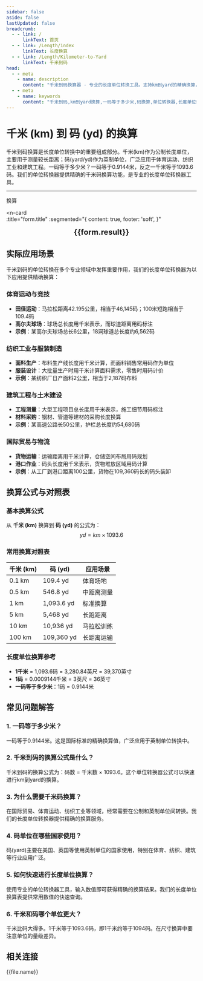 ```yaml
---
sidebar: false
aside: false
lastUpdated: false
breadcrumb:
  - - link: /
      linkText: 首页
  - - link: /Length/index
      linkText: 长度换算
  - - link: /Length/Kilometer-to-Yard
      linkText: 千米到码
head:
  - - meta
    - name: description
      content: "千米到码换算器 - 专业的长度单位转换工具。支持km到yard的精确换算，提供单位转换器、长度单位换算表和英制单位转换。一码等于多少米？专业解答码换算问题。"
  - - meta
    - name: keywords
      content: "千米到码,km到yard换算,一码等于多少米,码换算,单位转换器,长度单位转换器,长度单位换算,尺寸换算,长度单位换算表,英制单位,yard,码单位,单位换算"
---
```

# 千米 (km) 到 码 (yd) 的换算

千米到码换算是长度单位转换中的重要组成部分。千米(km)作为公制长度单位，主要用于测量较长距离；码(yard/yd)作为英制单位，广泛应用于体育运动、纺织工业和建筑工程。一码等于多少米？一码等于0.9144米，反之一千米等于1093.6码。我们的单位转换器提供精确的千米码换算功能，是专业的长度单位转换器工具。

---
<script setup>
import { onMounted, reactive, inject, ref } from 'vue'
import { NButton, NForm, NFormItem, NInput, NInputNumber, NSelect, NCard, useMessage,NGrid ,NGi } from 'naive-ui'
import { defineClientComponent } from 'vitepress'
import { Length } from '../../files';
const seoKey = ['单位转换器','单位换算','长度单位转换器','长度单位转换','尺寸换算','长度单位换算','长度单位换算表','一海里等于多少公里','一英里等于多少米','miles','海里和公里怎么换算','mile','一英里等于多少公里','英里和公里换算','米换算英尺','英尺单位','英制','英尺和英寸的换算','英尺英寸','英尺和米换算','ft单位','英尺 米','一米等于多少英尺','英尺厘米换算','英寸和英尺','ft to m','呎','英尺换算米','英尺转换','ft和m换算','六英尺','英尺和米','一英尺等于多少英寸','feet 多少米','米和英尺换算','feet是什么单位','英尺换算厘米','英制单位','英尺和英寸','英寸 厘米','一英尺','一英尺等于多少米','公尺','来源','ft是什么单位','一英尺等于多少厘米','英尺和厘米的换算','英里','foot','厘米和英寸换算','英尺和米的换算','英尺换算','ft','一英寸等于多少厘米','英寸换算','英寸和厘米的换算']
const convert = inject('convert')

const form = reactive({
  number: null,
  result: '',
  title:'千米到码换算',
})

const convertHandler = () => {
  if (form.number !== null && !isNaN(form.number)) {
    const convertedValue = parseFloat(form.number) * 1093.6
    form.result = `${form.number}km = ${convertedValue.toFixed(1)}yd`
  } else {
    form.result = '请输入有效的数值。'
  }
}
</script>

<n-form size="large" :model="form">
  <n-form-item label="千米 (km)">
    <n-input-number v-model:value="form.number" placeholder="输入千米" style="width: 100%" />
  </n-form-item>
  <n-form-item>
    <n-button type="info" @click="convertHandler" block>换算</n-button>
  </n-form-item>
</n-form>

<n-card  
  :title="form.title"
  :segmented="{
    content: true,
    footer: 'soft',
  }"
>
  <div  style="text-align:center;font-size:20px;">
    <strong>{{form.result}}</strong>
  </div>
    <template #footer>
    <div>
      <span v-for="item of seoKey">{{item}}，</span>
    </div>
  </template>
</n-card>

## 实际应用场景

千米到码的单位转换在多个专业领域中发挥重要作用，我们的长度单位转换器为以下应用提供精确换算：

### 体育运动与竞技
- **田径运动**：马拉松距离42.195公里，相当于46,145码；100米短跑相当于109.4码
- **高尔夫球场**：球场总长度用千米表示，而球道距离用码标注
- **示例**：某高尔夫球场总长6公里，18洞球道总长度约6,562码

### 纺织工业与服装制造
- **面料生产**：布料生产线长度用千米计算，而面料销售常用码作为单位
- **服装设计**：大批量生产时用千米计算面料需求，零售时用码计价
- **示例**：某纺织厂日产面料2公里，相当于2,187码布料

### 建筑工程与土木建设
- **工程测量**：大型工程项目总长度用千米表示，施工细节用码标注
- **材料采购**：钢材、管道等建材的采购长度换算
- **示例**：某高速公路长50公里，护栏总长度约54,680码

### 国际贸易与物流
- **货物运输**：运输距离用千米计算，仓储空间布局用码规划
- **港口作业**：码头长度用千米表示，货物堆放区域用码计算
- **示例**：从工厂到港口距离100公里，货物在109,360码长的码头装卸

## 换算公式与对照表

### 基本换算公式
从 **千米 (km)** 换算到 **码 (yd)** 的公式为：
$$ yd = km \times 1093.6 $$

### 常用换算对照表
| 千米 (km) | 码 (yd) | 应用场景 |
|-----------|---------|----------|
| 0.1 km | 109.4 yd | 体育场地 |
| 0.5 km | 546.8 yd | 中距离测量 |
| 1 km | 1,093.6 yd | 标准换算 |
| 5 km | 5,468 yd | 长跑距离 |
| 10 km | 10,936 yd | 马拉松训练 |
| 100 km | 109,360 yd | 长距离运输 |

### 长度单位换算参考
- **1千米** = 1,093.6码 = 3,280.84英尺 = 39,370英寸
- **1码** = 0.0009144千米 = 3英尺 = 36英寸
- **一码等于多少米**：1码 = 0.9144米

## 常见问题解答

### 1. 一码等于多少米？
一码等于0.9144米。这是国际标准的精确换算值，广泛应用于英制单位转换中。

### 2. 千米到码的换算公式是什么？
千米到码的换算公式为：码数 = 千米数 × 1093.6。这个单位转换器公式可以快速进行km到yard的换算。

### 3. 为什么需要千米码换算？
在国际贸易、体育运动、纺织工业等领域，经常需要在公制和英制单位间转换。我们的长度单位转换器提供精确的换算服务。

### 4. 码单位在哪些国家使用？
码(yard)主要在美国、英国等使用英制单位的国家使用，特别在体育、纺织、建筑等行业应用广泛。

### 5. 如何快速进行长度单位换算？
使用专业的单位转换器工具，输入数值即可获得精确的换算结果。我们的长度单位换算表提供常用数值的快速查询。

### 6. 千米和码哪个单位更大？
千米比码大得多。1千米等于1093.6码，即1千米约等于1094码。在尺寸换算中要注意单位的量级差异。

## 相关连接
<n-grid x-gap="12" :cols="2">
  <n-gi v-for="(file, index) in Length" :key="index">
    <n-button
      text
      tag="a"
      :href="file.path"
      type="info"
    >
      {{file.name}}
    </n-button>
  </n-gi>
</n-grid>